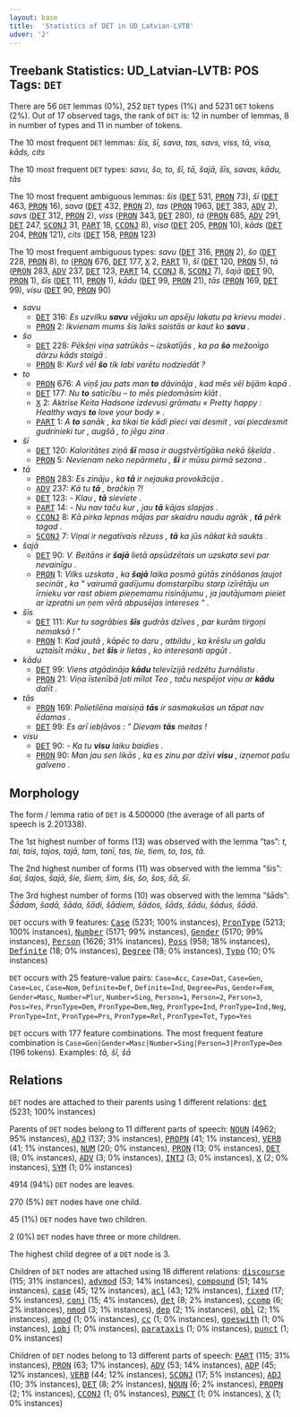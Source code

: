 ```yaml
---
layout: base
title:  'Statistics of DET in UD_Latvian-LVTB'
udver: '2'
---
```


## Treebank Statistics: UD_Latvian-LVTB: POS Tags: `DET`

There are 56 `DET` lemmas (0%), 252 `DET` types (1%) and 5231 `DET` tokens (2%).
Out of 17 observed tags, the rank of `DET` is: 12 in number of lemmas, 8 in number of types and 11 in number of tokens.

The 10 most frequent `DET` lemmas: <em>šis, šī, sava, tas, savs, viss, tā, visa, kāds, cits</em>

The 10 most frequent `DET` types:  <em>savu, šo, to, šī, tā, šajā, šīs, savas, kādu, tās</em>

The 10 most frequent ambiguous lemmas: <em>šis</em> (<tt><a href="lv_lvtb-pos-DET.html">DET</a></tt> 531, <tt><a href="lv_lvtb-pos-PRON.html">PRON</a></tt> 73), <em>šī</em> (<tt><a href="lv_lvtb-pos-DET.html">DET</a></tt> 463, <tt><a href="lv_lvtb-pos-PRON.html">PRON</a></tt> 16), <em>sava</em> (<tt><a href="lv_lvtb-pos-DET.html">DET</a></tt> 432, <tt><a href="lv_lvtb-pos-PRON.html">PRON</a></tt> 2), <em>tas</em> (<tt><a href="lv_lvtb-pos-PRON.html">PRON</a></tt> 1963, <tt><a href="lv_lvtb-pos-DET.html">DET</a></tt> 383, <tt><a href="lv_lvtb-pos-ADV.html">ADV</a></tt> 2), <em>savs</em> (<tt><a href="lv_lvtb-pos-DET.html">DET</a></tt> 312, <tt><a href="lv_lvtb-pos-PRON.html">PRON</a></tt> 2), <em>viss</em> (<tt><a href="lv_lvtb-pos-PRON.html">PRON</a></tt> 343, <tt><a href="lv_lvtb-pos-DET.html">DET</a></tt> 280), <em>tā</em> (<tt><a href="lv_lvtb-pos-PRON.html">PRON</a></tt> 685, <tt><a href="lv_lvtb-pos-ADV.html">ADV</a></tt> 291, <tt><a href="lv_lvtb-pos-DET.html">DET</a></tt> 247, <tt><a href="lv_lvtb-pos-SCONJ.html">SCONJ</a></tt> 31, <tt><a href="lv_lvtb-pos-PART.html">PART</a></tt> 18, <tt><a href="lv_lvtb-pos-CCONJ.html">CCONJ</a></tt> 8), <em>visa</em> (<tt><a href="lv_lvtb-pos-DET.html">DET</a></tt> 205, <tt><a href="lv_lvtb-pos-PRON.html">PRON</a></tt> 10), <em>kāds</em> (<tt><a href="lv_lvtb-pos-DET.html">DET</a></tt> 204, <tt><a href="lv_lvtb-pos-PRON.html">PRON</a></tt> 121), <em>cits</em> (<tt><a href="lv_lvtb-pos-DET.html">DET</a></tt> 158, <tt><a href="lv_lvtb-pos-PRON.html">PRON</a></tt> 123)

The 10 most frequent ambiguous types:  <em>savu</em> (<tt><a href="lv_lvtb-pos-DET.html">DET</a></tt> 316, <tt><a href="lv_lvtb-pos-PRON.html">PRON</a></tt> 2), <em>šo</em> (<tt><a href="lv_lvtb-pos-DET.html">DET</a></tt> 228, <tt><a href="lv_lvtb-pos-PRON.html">PRON</a></tt> 8), <em>to</em> (<tt><a href="lv_lvtb-pos-PRON.html">PRON</a></tt> 676, <tt><a href="lv_lvtb-pos-DET.html">DET</a></tt> 177, <tt><a href="lv_lvtb-pos-X.html">X</a></tt> 2, <tt><a href="lv_lvtb-pos-PART.html">PART</a></tt> 1), <em>šī</em> (<tt><a href="lv_lvtb-pos-DET.html">DET</a></tt> 120, <tt><a href="lv_lvtb-pos-PRON.html">PRON</a></tt> 5), <em>tā</em> (<tt><a href="lv_lvtb-pos-PRON.html">PRON</a></tt> 283, <tt><a href="lv_lvtb-pos-ADV.html">ADV</a></tt> 237, <tt><a href="lv_lvtb-pos-DET.html">DET</a></tt> 123, <tt><a href="lv_lvtb-pos-PART.html">PART</a></tt> 14, <tt><a href="lv_lvtb-pos-CCONJ.html">CCONJ</a></tt> 8, <tt><a href="lv_lvtb-pos-SCONJ.html">SCONJ</a></tt> 7), <em>šajā</em> (<tt><a href="lv_lvtb-pos-DET.html">DET</a></tt> 90, <tt><a href="lv_lvtb-pos-PRON.html">PRON</a></tt> 1), <em>šīs</em> (<tt><a href="lv_lvtb-pos-DET.html">DET</a></tt> 111, <tt><a href="lv_lvtb-pos-PRON.html">PRON</a></tt> 1), <em>kādu</em> (<tt><a href="lv_lvtb-pos-DET.html">DET</a></tt> 99, <tt><a href="lv_lvtb-pos-PRON.html">PRON</a></tt> 21), <em>tās</em> (<tt><a href="lv_lvtb-pos-PRON.html">PRON</a></tt> 169, <tt><a href="lv_lvtb-pos-DET.html">DET</a></tt> 99), <em>visu</em> (<tt><a href="lv_lvtb-pos-DET.html">DET</a></tt> 90, <tt><a href="lv_lvtb-pos-PRON.html">PRON</a></tt> 90)


* <em>savu</em>
  * <tt><a href="lv_lvtb-pos-DET.html">DET</a></tt> 316: <em>Es uzvilku <b>savu</b> vējjaku un apsēju lakatu pa krievu modei .</em>
  * <tt><a href="lv_lvtb-pos-PRON.html">PRON</a></tt> 2: <em>Ikvienam mums šis laiks saistās ar kaut ko <b>savu</b> .</em>
* <em>šo</em>
  * <tt><a href="lv_lvtb-pos-DET.html">DET</a></tt> 228: <em>Pēkšņi viņa satrūkās – izskatījās , ka pa <b>šo</b> mežonīgo dārzu kāds staigā .</em>
  * <tt><a href="lv_lvtb-pos-PRON.html">PRON</a></tt> 8: <em>Kurš vēl <b>šo</b> tik labi varētu nodziedāt ?</em>
* <em>to</em>
  * <tt><a href="lv_lvtb-pos-PRON.html">PRON</a></tt> 676: <em>A viņš jau pats man <b>to</b> dāvināja , kad mēs vēl bijām kopā .</em>
  * <tt><a href="lv_lvtb-pos-DET.html">DET</a></tt> 177: <em>Nu <b>to</b> saticību – to mēs piedomāsim klāt .</em>
  * <tt><a href="lv_lvtb-pos-X.html">X</a></tt> 2: <em>Aktrise Keita Hadsone izdevusi grāmatu « Pretty happy : Healthy ways <b>to</b> love your body » .</em>
  * <tt><a href="lv_lvtb-pos-PART.html">PART</a></tt> 1: <em>A <b>to</b> sanāk , ka tikai tie kādi pieci vai desmit , vai piecdesmit gudrinieki tur , augšā , to jēgu zina .</em>
* <em>šī</em>
  * <tt><a href="lv_lvtb-pos-DET.html">DET</a></tt> 120: <em>Kaloritātes ziņā <b>šī</b> masa ir augstvērtīgāka nekā šķelda .</em>
  * <tt><a href="lv_lvtb-pos-PRON.html">PRON</a></tt> 5: <em>Nevienam neko nepārmetu , <b>šī</b> ir mūsu pirmā sezona .</em>
* <em>tā</em>
  * <tt><a href="lv_lvtb-pos-PRON.html">PRON</a></tt> 283: <em>Es zināju , ka <b>tā</b> ir nejauka provokācija .</em>
  * <tt><a href="lv_lvtb-pos-ADV.html">ADV</a></tt> 237: <em>Kā tu <b>tā</b> , bračkiņ ?!</em>
  * <tt><a href="lv_lvtb-pos-DET.html">DET</a></tt> 123: <em>- Klau , <b>tā</b> sieviete .</em>
  * <tt><a href="lv_lvtb-pos-PART.html">PART</a></tt> 14: <em>- Nu nav taču kur , jau <b>tā</b> kājas slapjas .</em>
  * <tt><a href="lv_lvtb-pos-CCONJ.html">CCONJ</a></tt> 8: <em>Kā pirka lepnas mājas par skaidru naudu agrāk , <b>tā</b> pērk tagad .</em>
  * <tt><a href="lv_lvtb-pos-SCONJ.html">SCONJ</a></tt> 7: <em>Viņai ir negatīvais rēzuss , <b>tā</b> ka jūs nākat kā saukts .</em>
* <em>šajā</em>
  * <tt><a href="lv_lvtb-pos-DET.html">DET</a></tt> 90: <em>V. Beitāns ir <b>šajā</b> lietā apsūdzētais un uzskata sevi par nevainīgu .</em>
  * <tt><a href="lv_lvtb-pos-PRON.html">PRON</a></tt> 1: <em>Vilks uzskata , ka <b>šajā</b> laika posmā gūtās zināšanas ļaujot secināt , ka " vairumā gadījumu domstarpību starp izīrētāju un īrnieku var rast abiem pieņemamu risinājumu , ja jautājumam pieiet ar izpratni un ņem vērā abpusējas intereses " .</em>
* <em>šīs</em>
  * <tt><a href="lv_lvtb-pos-DET.html">DET</a></tt> 111: <em>Kur tu sagrābies <b>šīs</b> gudrās dzīves , par kurām tirgoņi nemaksā ! "</em>
  * <tt><a href="lv_lvtb-pos-PRON.html">PRON</a></tt> 1: <em>Kad jautā , kāpēc to daru , atbildu , ka krēslu un galdu uztaisīt māku , bet <b>šīs</b> ir lietas , ko interesanti apgūt .</em>
* <em>kādu</em>
  * <tt><a href="lv_lvtb-pos-DET.html">DET</a></tt> 99: <em>Viens atgādināja <b>kādu</b> televīzijā redzētu žurnālistu .</em>
  * <tt><a href="lv_lvtb-pos-PRON.html">PRON</a></tt> 21: <em>Viņa īstenībā ļoti mīlot Teo , taču nespējot viņu ar <b>kādu</b> dalīt .</em>
* <em>tās</em>
  * <tt><a href="lv_lvtb-pos-PRON.html">PRON</a></tt> 169: <em>Polietilēna maisiņā <b>tās</b> ir sasmakušas un tāpat nav ēdamas .</em>
  * <tt><a href="lv_lvtb-pos-DET.html">DET</a></tt> 99: <em>Es arī iebļāvos : " Dievam <b>tās</b> meitas !</em>
* <em>visu</em>
  * <tt><a href="lv_lvtb-pos-DET.html">DET</a></tt> 90: <em>- Ka tu <b>visu</b> laiku baidies .</em>
  * <tt><a href="lv_lvtb-pos-PRON.html">PRON</a></tt> 90: <em>Man jau sen likās , ka es zinu par dzīvi <b>visu</b> , izņemot pašu galveno .</em>

## Morphology

The form / lemma ratio of `DET` is 4.500000 (the average of all parts of speech is 2.201338).

The 1st highest number of forms (13) was observed with the lemma “tas”: <em>t, tai, tais, tajos, tajā, tam, tanī, tas, tie, tiem, to, tos, tā</em>.

The 2nd highest number of forms (11) was observed with the lemma “šis”: <em>šai, šajos, šajā, šie, šiem, šim, šis, šo, šos, šā, šī</em>.

The 3rd highest number of forms (10) was observed with the lemma “šāds”: <em>Šādam, šadā, šāda, šādi, šādiem, šādos, šāds, šādu, šādus, šādā</em>.

`DET` occurs with 9 features: <tt><a href="lv_lvtb-feat-Case.html">Case</a></tt> (5231; 100% instances), <tt><a href="lv_lvtb-feat-PronType.html">PronType</a></tt> (5213; 100% instances), <tt><a href="lv_lvtb-feat-Number.html">Number</a></tt> (5171; 99% instances), <tt><a href="lv_lvtb-feat-Gender.html">Gender</a></tt> (5170; 99% instances), <tt><a href="lv_lvtb-feat-Person.html">Person</a></tt> (1626; 31% instances), <tt><a href="lv_lvtb-feat-Poss.html">Poss</a></tt> (958; 18% instances), <tt><a href="lv_lvtb-feat-Definite.html">Definite</a></tt> (18; 0% instances), <tt><a href="lv_lvtb-feat-Degree.html">Degree</a></tt> (18; 0% instances), <tt><a href="lv_lvtb-feat-Typo.html">Typo</a></tt> (10; 0% instances)

`DET` occurs with 25 feature-value pairs: `Case=Acc`, `Case=Dat`, `Case=Gen`, `Case=Loc`, `Case=Nom`, `Definite=Def`, `Definite=Ind`, `Degree=Pos`, `Gender=Fem`, `Gender=Masc`, `Number=Plur`, `Number=Sing`, `Person=1`, `Person=2`, `Person=3`, `Poss=Yes`, `PronType=Dem`, `PronType=Dem,Neg`, `PronType=Ind`, `PronType=Ind,Neg`, `PronType=Int`, `PronType=Prs`, `PronType=Rel`, `PronType=Tot`, `Typo=Yes`

`DET` occurs with 177 feature combinations.
The most frequent feature combination is `Case=Gen|Gender=Masc|Number=Sing|Person=3|PronType=Dem` (196 tokens).
Examples: <em>tā, šī, šā</em>


## Relations

`DET` nodes are attached to their parents using 1 different relations: <tt><a href="lv_lvtb-dep-det.html">det</a></tt> (5231; 100% instances)

Parents of `DET` nodes belong to 11 different parts of speech: <tt><a href="lv_lvtb-pos-NOUN.html">NOUN</a></tt> (4962; 95% instances), <tt><a href="lv_lvtb-pos-ADJ.html">ADJ</a></tt> (137; 3% instances), <tt><a href="lv_lvtb-pos-PROPN.html">PROPN</a></tt> (41; 1% instances), <tt><a href="lv_lvtb-pos-VERB.html">VERB</a></tt> (41; 1% instances), <tt><a href="lv_lvtb-pos-NUM.html">NUM</a></tt> (20; 0% instances), <tt><a href="lv_lvtb-pos-PRON.html">PRON</a></tt> (13; 0% instances), <tt><a href="lv_lvtb-pos-DET.html">DET</a></tt> (8; 0% instances), <tt><a href="lv_lvtb-pos-ADV.html">ADV</a></tt> (3; 0% instances), <tt><a href="lv_lvtb-pos-INTJ.html">INTJ</a></tt> (3; 0% instances), <tt><a href="lv_lvtb-pos-X.html">X</a></tt> (2; 0% instances), <tt><a href="lv_lvtb-pos-SYM.html">SYM</a></tt> (1; 0% instances)

4914 (94%) `DET` nodes are leaves.

270 (5%) `DET` nodes have one child.

45 (1%) `DET` nodes have two children.

2 (0%) `DET` nodes have three or more children.

The highest child degree of a `DET` node is 3.

Children of `DET` nodes are attached using 18 different relations: <tt><a href="lv_lvtb-dep-discourse.html">discourse</a></tt> (115; 31% instances), <tt><a href="lv_lvtb-dep-advmod.html">advmod</a></tt> (53; 14% instances), <tt><a href="lv_lvtb-dep-compound.html">compound</a></tt> (51; 14% instances), <tt><a href="lv_lvtb-dep-case.html">case</a></tt> (45; 12% instances), <tt><a href="lv_lvtb-dep-acl.html">acl</a></tt> (43; 12% instances), <tt><a href="lv_lvtb-dep-fixed.html">fixed</a></tt> (17; 5% instances), <tt><a href="lv_lvtb-dep-conj.html">conj</a></tt> (15; 4% instances), <tt><a href="lv_lvtb-dep-det.html">det</a></tt> (8; 2% instances), <tt><a href="lv_lvtb-dep-ccomp.html">ccomp</a></tt> (6; 2% instances), <tt><a href="lv_lvtb-dep-nmod.html">nmod</a></tt> (3; 1% instances), <tt><a href="lv_lvtb-dep-dep.html">dep</a></tt> (2; 1% instances), <tt><a href="lv_lvtb-dep-obl.html">obl</a></tt> (2; 1% instances), <tt><a href="lv_lvtb-dep-amod.html">amod</a></tt> (1; 0% instances), <tt><a href="lv_lvtb-dep-cc.html">cc</a></tt> (1; 0% instances), <tt><a href="lv_lvtb-dep-goeswith.html">goeswith</a></tt> (1; 0% instances), <tt><a href="lv_lvtb-dep-iobj.html">iobj</a></tt> (1; 0% instances), <tt><a href="lv_lvtb-dep-parataxis.html">parataxis</a></tt> (1; 0% instances), <tt><a href="lv_lvtb-dep-punct.html">punct</a></tt> (1; 0% instances)

Children of `DET` nodes belong to 13 different parts of speech: <tt><a href="lv_lvtb-pos-PART.html">PART</a></tt> (115; 31% instances), <tt><a href="lv_lvtb-pos-PRON.html">PRON</a></tt> (63; 17% instances), <tt><a href="lv_lvtb-pos-ADV.html">ADV</a></tt> (53; 14% instances), <tt><a href="lv_lvtb-pos-ADP.html">ADP</a></tt> (45; 12% instances), <tt><a href="lv_lvtb-pos-VERB.html">VERB</a></tt> (44; 12% instances), <tt><a href="lv_lvtb-pos-SCONJ.html">SCONJ</a></tt> (17; 5% instances), <tt><a href="lv_lvtb-pos-ADJ.html">ADJ</a></tt> (10; 3% instances), <tt><a href="lv_lvtb-pos-DET.html">DET</a></tt> (8; 2% instances), <tt><a href="lv_lvtb-pos-NOUN.html">NOUN</a></tt> (6; 2% instances), <tt><a href="lv_lvtb-pos-PROPN.html">PROPN</a></tt> (2; 1% instances), <tt><a href="lv_lvtb-pos-CCONJ.html">CCONJ</a></tt> (1; 0% instances), <tt><a href="lv_lvtb-pos-PUNCT.html">PUNCT</a></tt> (1; 0% instances), <tt><a href="lv_lvtb-pos-X.html">X</a></tt> (1; 0% instances)

